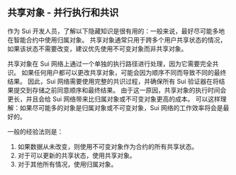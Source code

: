 ## 共享对象 - 并行执行和共识

作为 Sui 开发人员，了解以下隐藏知识是很有用的：一般来说，最好尽可能多地在智能合约中使用归属对象。
共享对象通常只用于跨多个用户共享状态的情况，如果该状态不需要改变，建议优先使用不可变对象而非共享对象。

共享对象在 Sui 网络上通过一个单独的执行路径进行处理，因为它需要完全共识。
如果任何用户都可以更改共享对象，可能会因为顺序不同而导致不同的最终结果。
因此，Sui 网络需要使用完整的共识过程，并确保所有 Sui 验证器在将结果提交到存储之前同意顺序和最终结果。
由于这一原因，共享对象的执行时间会更长，并且会给 Sui 网络带来比归属对象或不可变对象更高的成本。
可以这样理解：如果尽可能多的对象是归属对象或不可变对象，Sui 网络的工作效率将会是最好的。

一般的经验法则是：

1. 如果数据从未改变，则使用不可变对象作为合约的所有共享状态。
2. 对于可以更新的共享状态，使用共享对象。
3. 对于其他所有情况，使用归属对象。